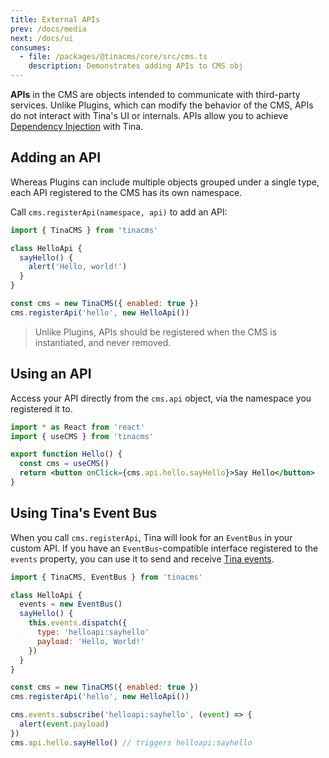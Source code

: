 ```yaml
---
title: External APIs
prev: /docs/media
next: /docs/ui
consumes:
  - file: /packages/@tinacms/core/src/cms.ts
    description: Demonstrates adding APIs to CMS obj
---
```


**APIs** in the CMS are objects intended to communicate with third-party services. Unlike Plugins, which can modify the behavior of the CMS, APIs do not interact with Tina's UI or internals. APIs allow you to achieve [Dependency Injection](https://en.wikipedia.org/wiki/Dependency_injection) with Tina.

## Adding an API

Whereas Plugins can include multiple objects grouped under a single type, each API registered to the CMS has its own namespace.

Call `cms.registerApi(namespace, api)` to add an API:

```javascript
import { TinaCMS } from 'tinacms'

class HelloApi {
  sayHello() {
    alert('Hello, world!')
  }
}

const cms = new TinaCMS({ enabled: true })
cms.registerApi('hello', new HelloApi())
```

> Unlike Plugins, APIs should be registered when the CMS is instantiated, and never removed.

## Using an API

Access your API directly from the `cms.api` object, via the namespace you registered it to.

```jsx
import * as React from 'react'
import { useCMS } from 'tinacms'

export function Hello() {
  const cms = useCMS()
  return <button onClick={cms.api.hello.sayHello}>Say Hello</button>
}
```

## Using Tina's Event Bus

When you call `cms.registerApi`, Tina will look for an `EventBus` in your custom API. If you have an `EventBus`-compatible interface registered to the `events` property, you can use it to send and receive [Tina events](/docs/events).

```javascript
import { TinaCMS, EventBus } from 'tinacms'

class HelloApi {
  events = new EventBus()
  sayHello() {
    this.events.dispatch({
      type: 'helloapi:sayhello'
      payload: 'Hello, World!'
    })
  }
}

const cms = new TinaCMS({ enabled: true })
cms.registerApi('hello', new HelloApi())

cms.events.subscribe('helloapi:sayhello', (event) => {
  alert(event.payload)
})
cms.api.hello.sayHello() // triggers helloapi:sayhello
```

